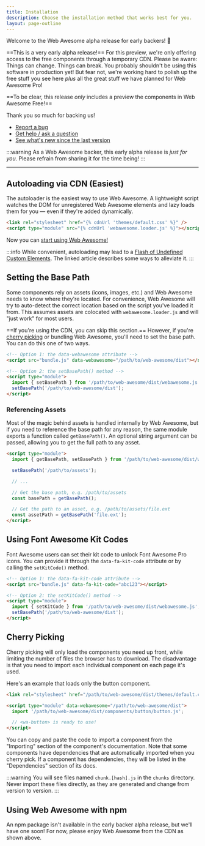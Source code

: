 ```yaml
---
title: Installation
description: Choose the installation method that works best for you.
layout: page-outline
---
```


Welcome to the Web Awesome alpha release for early backers! 👋

==This is a very early alpha release!== For this preview, we're only offering access to the free components through a temporary CDN. Please be aware: Things can change. Things can break. You probably shouldn't be using this software in production yet! But fear not, we're working hard to polish up the free stuff you see here _plus_ all the great stuff we have planned for Web Awesome Pro!

==To be clear, this release _only_ includes a preview the components in Web Awesome Free!==

Thank you so much for backing us!

- [Report a bug](https://github.com/shoelace-style/webawesome-alpha/issues)
- [Get help / ask a question](https://github.com/shoelace-style/webawesome-alpha/discussions)
- [See what's new since the last version](/docs/resources/changelog)

:::warning
As a Web Awesome backer, this early alpha release is _just for you_. Please refrain from sharing it for the time being!
:::

---

## Autoloading via CDN (Easiest)

The autoloader is the easiest way to use Web Awesome. A lightweight script watches the DOM for unregistered Web Awesome elements and lazy loads them for you — even if they're added dynamically.

```html
<link rel="stylesheet" href="{% cdnUrl 'themes/default.css' %}" />
<script type="module" src="{% cdnUrl 'webawesome.loader.js' %}"></script>
```

Now you can [start using Web Awesome!](/docs/usage)

:::info
While convenient, autoloading may lead to a [Flash of Undefined Custom Elements](https://www.abeautifulsite.net/posts/flash-of-undefined-custom-elements/). The linked article describes some ways to alleviate it.
:::

## Setting the Base Path

Some components rely on assets (icons, images, etc.) and Web Awesome needs to know where they're located. For convenience, Web Awesome will try to auto-detect the correct location based on the script you've loaded it from. This assumes assets are colocated with `webawesome.loader.js` and will "just work" for most users.

==If you're using the CDN, you can skip this section.== However, if you're [cherry picking](#cherry-picking) or bundling Web Awesome, you'll need to set the base path. You can do this one of two ways.

```html
<!-- Option 1: the data-webawesome attribute -->
<script src="bundle.js" data-webawesome="/path/to/web-awesome/dist"></script>

<!-- Option 2: the setBasePath() method -->
<script type="module">
  import { setBasePath } from '/path/to/web-awesome/dist/webawesome.js';
  setBasePath('/path/to/web-awesome/dist');
</script>
```

### Referencing Assets

Most of the magic behind assets is handled internally by Web Awesome, but if you need to reference the base path for any reason, the same module exports a function called `getBasePath()`. An optional string argument can be passed, allowing you to get the full path to any asset.

```html
<script type="module">
  import { getBasePath, setBasePath } from '/path/to/web-awesome/dist/webawesome.js';

  setBasePath('/path/to/assets');

  // ...

  // Get the base path, e.g. /path/to/assets
  const basePath = getBasePath();

  // Get the path to an asset, e.g. /path/to/assets/file.ext
  const assetPath = getBasePath('file.ext');
</script>
```

## Using Font Awesome Kit Codes

Font Awesome users can set their kit code to unlock Font Awesome Pro icons. You can provide it through the `data-fa-kit-code` attribute or by calling the `setKitCode()` method.

```html
<!-- Option 1: the data-fa-kit-code attribute -->
<script src="bundle.js" data-fa-kit-code="abc123"></script>

<!-- Option 2: the setKitCode() method -->
<script type="module">
  import { setKitCode } from '/path/to/web-awesome/dist/webawesome.js';
  setBasePath('/path/to/web-awesome/dist');
</script>
```

## Cherry Picking

Cherry picking will only load the components you need up front, while limiting the number of files the browser has to download. The disadvantage is that you need to import each individual component on each page it's used.

Here's an example that loads only the button component.

```html
<link rel="stylesheet" href="/path/to/web-awesome/dist/themes/default.css" />

<script type="module" data-webawesome="/path/to/web-awesome/dist">
  import '/path/to/web-awesome/dist/components/button/button.js';

  // <wa-button> is ready to use!
</script>
```

You can copy and paste the code to import a component from the "Importing" section of the component's documentation. Note that some components have dependencies that are automatically imported when you cherry pick. If a component has dependencies, they will be listed in the "Dependencies" section of its docs.

:::warning
You will see files named `chunk.[hash].js` in the `chunks` directory. Never import these files directly, as they are generated and change from version to version.
:::

## Using Web Awesome with npm

An npm package isn't available in the early backer alpha release, but we'll have one soon! For now, please enjoy Web Awesome from the CDN as shown above.
